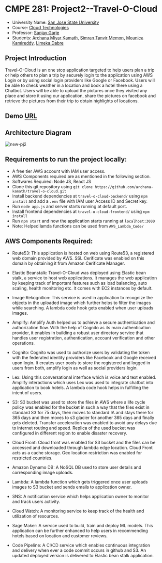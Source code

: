 # CMPE 281: Project2--Travel-O-Cloud

* University Name: [San Jose State University](http://www.sjsu.edu/)
* Course: [Cloud Technologies](https://catalog.sjsu.edu/preview_course_nopop.php?catoid=12&coid=58375)
* Professor: [Sanjay Garje](https://www.linkedin.com/in/sanjaygarje/)
* Students: [Archana Miyar Kamath](https://www.linkedin.com/in/archana-kamath-018/), [Simran Tanvir Memon](https://www.linkedin.com/in/simran-m-a872a91a1/), [Mounica Kamireddy](https://www.linkedin.com/in/mounica-kamireddy/), [Limeka Dabre](https://www.linkedin.com/in/limekadabre/)

## Project Introduction

Travel-O-Cloud is an one stop application targeted to help users plan a trip or help others to plan a trip by securely login to the application using AWS Login or by using social login providers like Google or Facebook. Users will be able to check weather in a location and book a hotel there using a Chatbot. Users will be able to upload the pictures once they visited any place and store it using our application, share the pictures on facebook and retrieve the pictures from their trip to obtain highlights of locations.

## Demo [URL](https://travelocloud.com/)

## Architecture Diagram

![new-pj2](https://user-images.githubusercontent.com/27188674/143157444-fb47dca1-7d78-4022-b479-0b4f3fe6a51e.jpg)

## Requirements to run the project locally:

* A free tier AWS account with IAM user access.
* AWS Components required are as mentioned in the following section.
* Softwares Required: Node JS, React JS
* Clone this git repository using ```git clone https://github.com/archana-kamath/travel-o-cloud.git```
* Install backend dependencies at ```travel-o-cloud-backend/``` using ```npm install``` and add a ```.env``` file with IAM user Access ID and Secret key.
* Run ```node app.js``` and server starts running at default port.
* Install frontend dependencies at ```travel-o-cloud-frontend/``` using ```npm install```
* Run ```npm start``` and now the application starts running at ```localhost:3000```
* Note: Helped lamda functions can be used from ```AWS_Lambda_Code/```

## AWS Components Required:

* Route53: This application is hosted on web using Route53, a registered web domain provided by AWS. SSL Cerificate was enabled on this domain by obtaining it from Amazon                Cerificate Manager.

* Elastic Beanstalk: Travel-O-Cloud was deployed using Elastic bean stalk, a service to host web applications. It manages the web application by keeping track of important                         features such as load balancing, auto scaling, health monitoring etc. It comes with EC2 instances by default.

* Image Rekognition: This service is used in application to recognize the objects in the uploaded image which further helps to filter the images while searching. A lambda                          code hook gets enabled when user uploads images.

* Amplify: Amplify Auth helped us to achieve a secure authentication and authorization flow. With the help of Cognito as its main authentication provider, it enables in                  building a  robust user directory service that handles user registration, authentication, account verification and other operations.   

* Cognito: Cognito was used to authorize users by validating the token with the federated identity providers like Facebook and Google received upon login. It creates user                pools to store the registered and logged in users from both, amplify login as well as social providers login.

* Lex: Using this conversational interface which is voice and text enabled. Amplify interactions which uses Lex was used to integrate chatbot into application to book hotels.        A lambda code hook helps in fulfilling the intent of users. 

* S3: S3 bucket was used to store the files in AWS where a life cycle policy was enabled for the bucket in such a way that the files exist in standard S3 for 75 days, then         moves to standard IA and stays there for 365 days and then moves to s3 glacier for another 365 days and finally gets deleted. Transfer acceleration was enabled to avoid       any delays due to internet routing and speed. Replica of the used bucket was configured in different region to enable disaster recovery.

* Cloud Front: Cloud front was enabled for S3 bucket and the files can be accessed and downloaded through lambda edge location. Cloud Front acts as a cache storage. Geo                      location restriction was enabled for restricted countries.

* Amazon Dynamo DB: A NoSQL DB used to store user details and corresponding image uploads.

* Lambda: A lambda function which gets triggered once user uploads images to S3 bucket and sends emails to application owner. 

* SNS: A notification service which helps application owner to monitor and track users activity.

* Cloud Watch: A monitoring service to keep track of the health and utilization of resources.

* Sage Maker: A service used to build, train and deploy ML models. This application can be further enhanced to help users in recommending hotels based on location and                       customer reviews.

* Code Pipeline: A CI/CD service which enables continuous integration and delivery when ever a code commit occurs in github and S3. An updated deployed version is delivered                    to Elastic bean stalk application.



